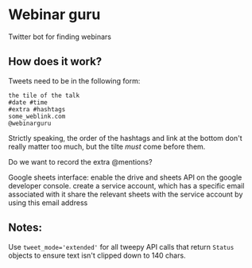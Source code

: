 # Webinar guru

Twitter bot for finding webinars 

## How does it work?

Tweets need to be in the following form: 
```
the tile of the talk 
#date #time 
#extra #hashtags 
some_weblink.com 
@webinarguru
```

Strictly speaking, the order of the hashtags and link at the bottom don't really matter too much, but the tilte *must* come before them.

Do we want to record the extra @mentions?

Google sheets interface: 
enable the drive and sheets API on the google developer console. 
create a service account, which has a specific email associated with it 
share the relevant sheets with the service account by using this email address 

## Notes:

Use `tweet_mode='extended'` for all tweepy API calls that return `Status` objects to ensure text isn't clipped down to 140 chars. 
